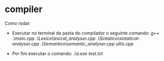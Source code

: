 # compiler
Como rodar:
- Executar no terminal da pasta do compilador o seguinte comando:
  <em>g++ .\main.cpp .\Lexico\lexical_analyser.cpp .\Sintatico\sintatical-analyser.cpp .\Semantico\semantic_analyser.cpp utils.cpp</em>
  
- Por fim executar o comando:
  <em>.\a.exe test.txt</em>
  
  
